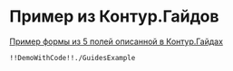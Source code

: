 # Пример из Контур.Гайдов

[Пример формы из 5 полей описанной в Контур.Гайдах](https://guides.kontur.ru/principles/validation/#33)

    !!DemoWithCode!!./GuidesExample

